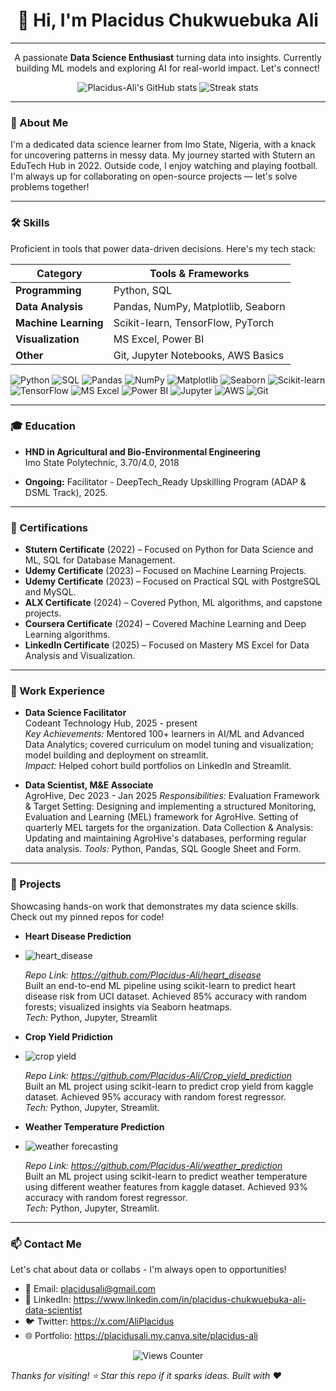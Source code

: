 <div align="center">
   <h1>👋 Hi, I'm Placidus Chukwuebuka Ali</h1>

  
---

  <p>A passionate <strong>Data Science Enthusiast</strong> turning data into insights. Currently building ML models and exploring AI for real-world impact. Let's connect!</p>
</div>

<!-- GitHub Stats for credibility (optional: embed via github-readme-stats) -->
<div align="center">
  <img src="https://github-readme-stats.vercel.app/api?username=Placidus-Ali&show_icons=true&theme=radical" alt="Placidus-Ali's GitHub stats" />
  <img src="https://github-readme-streak-stats.herokuapp.com/?user=Placidus-Ali&theme=radical" alt="Streak stats" />
</div>


---

### 📖 About Me
I'm a dedicated data science learner from Imo State, Nigeria, with a knack for uncovering patterns in messy data. My journey started with Stutern an EduTech Hub in 2022. Outside code, I enjoy watching and playing football. I'm always up for collaborating on open-source projects — let's solve problems together!


---

### 🛠️ Skills
Proficient in tools that power data-driven decisions. Here's my tech stack:

| Category          | Tools & Frameworks                  |
|-------------------|-------------------------------------|
| **Programming**   | Python, SQL                      |
| **Data Analysis** | Pandas, NumPy, Matplotlib, Seaborn  |
| **Machine Learning** | Scikit-learn, TensorFlow, PyTorch |
| **Visualization** | MS Excel, Power BI           |
| **Other**         | Git, Jupyter Notebooks, AWS Basics  |

![Python](https://img.shields.io/badge/Python-3776AB?style=flat&logo=python&logoColor=white)
![SQL](https://img.shields.io/badge/SQL-4479A1?style=flat&logo=postgresql&logoColor=white)
![Pandas](https://img.shields.io/badge/Pandas-150458?style=flat&logo=pandas&logoColor=white)
![NumPy](https://img.shields.io/badge/NumPy-013243?style=flat&logo=numpy&logoColor=white)
![Matplotlib](https://img.shields.io/badge/Matplotlib-11557C?style=flat&logo=python&logoColor=white)
![Seaborn](https://img.shields.io/badge/Seaborn-0B6623?style=flat&logo=python&logoColor=white)
![Scikit-learn](https://img.shields.io/badge/Scikit--learn-F7931E?style=flat&logo=scikit-learn&logoColor=white)
![TensorFlow](https://img.shields.io/badge/TensorFlow-FF6F00?style=flat&logo=tensorflow&logoColor=white)
![MS Excel](https://img.shields.io/badge/MS%20Excel-217346?style=flat&logo=microsoft-excel&logoColor=white)
![Power BI](https://img.shields.io/badge/Power%20BI-F2C811?style=flat&logo=power-bi&logoColor=black)
![Jupyter](https://img.shields.io/badge/Jupyter-F37626?style=flat&logo=jupyter&logoColor=white)
![AWS](https://img.shields.io/badge/AWS-232F3E?style=flat&logo=amazon-aws&logoColor=white)
![Git](https://img.shields.io/badge/Git-F05032?style=flat&logo=git&logoColor=white)

 
---

### 🎓 Education
- **HND in Agricultural and Bio-Environmental Engineering**  
  Imo State Polytechnic, 3.70/4.0, 2018 

- **Ongoing:** Facilitator - DeepTech_Ready Upskilling Program (ADAP & DSML Track), 2025.


---
### 📜 Certifications
- **Stutern Certificate** (2022) – Focused on Python for Data Science and ML, SQL for Database Management.
- **Udemy Certificate** (2023) – Focused on Machine Learning Projects.
- **Udemy Certificate** (2023) – Focused on Practical SQL with PostgreSQL and MySQL.
- **ALX Certificate** (2024) – Covered Python, ML algorithms, and capstone projects.
- **Coursera Certificate** (2024) – Covered Machine Learning and Deep Learning algorithms.
- **LinkedIn Certificate** (2025) – Focused on Mastery MS Excel for Data Analysis and Visualization.


---

### 💼 Work Experience
- **Data Science Facilitator**  
  Codeant Technology Hub, 2025 - present  
  *Key Achievements:* Mentored 100+ learners in AI/ML and Advanced Data Analytics; covered curriculum on model tuning and visualization; model building and deployment on streamlit.  
  *Impact:* Helped cohort build portfolios on LinkedIn and Streamlit.

- **Data Scientist, M&E Associate**  
  AgroHive, Dec 2023 - Jan 2025
  *Responsibilities:*
  Evaluation Framework & Target Setting: Designing and implementing a structured Monitoring, Evaluation and Learning (MEL) framework for AgroHive. Setting of quarterly MEL targets for the organization.
  Data Collection & Analysis: Updating and maintaining AgroHive's databases, performing regular data analysis.
  *Tools:* Python, Pandas, SQL Google Sheet and Form.


---

### 🚀 Projects
Showcasing hands-on work that demonstrates my data science skills. Check out my pinned repos for code!


- **Heart Disease Prediction**
- ![heart_disease](https://github.com/user-attachments/assets/a6172ec1-d8c8-4292-bf58-5b0f7b0ec6c0)

  *Repo Link: https://github.com/Placidus-Ali/heart_disease*  
  Built an end-to-end ML pipeline using scikit-learn to predict heart disease risk from UCI dataset. Achieved 85% accuracy with random forests; visualized insights via Seaborn heatmaps.  
  *Tech:* Python, Jupyter, Streamlit


- **Crop Yield Pridiction**
- ![crop yield](https://github.com/user-attachments/assets/36a1bd3f-26a7-4ef0-b880-36337dc7c16c)
  
  *Repo Link: https://github.com/Placidus-Ali/Crop_yield_prediction*  
  Built an ML project using scikit-learn to predict crop yield from kaggle dataset. Achieved 95% accuracy with random forest regressor.  
  *Tech:* Python, Jupyter, Streamlit.  
  

- **Weather Temperature Prediction**
- ![weather forecasting](https://github.com/user-attachments/assets/f46bc829-41c3-4524-808f-c02132d42920)
 
  *Repo Link: https://github.com/Placidus-Ali/weather_prediction*  
  Built an ML project using scikit-learn to predict weather temperature using different weather features from kaggle dataset. Achieved 93% accuracy with random forest regressor.  
  *Tech:* Python, Jupyter, Streamlit. 


---

### 📫 Contact Me
Let's chat about data or collabs - I'm always open to opportunities!  
- 📧 Email: placidusali@gmail.com  
- 🔗 LinkedIn: https://www.linkedin.com/in/placidus-chukwuebuka-ali-data-scientist  
- 🐦 Twitter: https://x.com/AliPlacidus  
- 🌐 Portfolio: https://placidusali.my.canva.site/placidus-ali

<div align="center">
  <img src="https://komarev.com/ghpvc/?username=Placidus-Ali&label=Profile%198views&color=0e75b6&style=flat" alt="Views Counter" />
</div>

*Thanks for visiting! ⭐ Star this repo if it sparks ideas. Built with ❤️*
